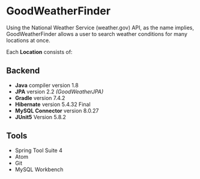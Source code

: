 # GoodWeatherFinder

Using the National Weather Service (weather.gov) API, as the name implies, GoodWeatherFinder allows a user to search weather conditions for many locations at once.

Each **Location** consists of:

## Backend
- **Java** compiler version 1.8
- **JPA** version 2.2 *(GoodWeatherJPA)*
- **Gradle** version 7.4.2
- **Hibernate** version 5.4.32 Final
- **MySQL Connector** version 8.0.27
- **JUnit5** Version 5.8.2

## Tools
- Spring Tool Suite 4
- Atom
- Git
- MySQL Workbench
